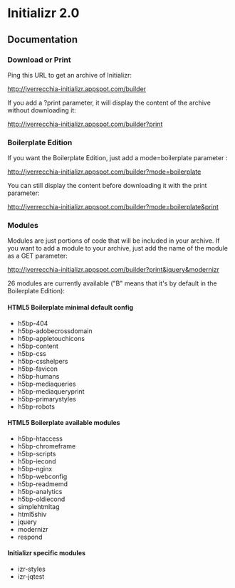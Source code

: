 # Initializr 2.0 

## Documentation

### Download or Print

Ping this URL to get an archive of Initializr:

http://jverrecchia-initializr.appspot.com/builder

If you add a ?print parameter, it will display the content of the archive without downloading it:

http://jverrecchia-initializr.appspot.com/builder?print

### Boilerplate Edition

If you want the Boilerplate Edition, just add a mode=boilerplate parameter :

http://jverrecchia-initializr.appspot.com/builder?mode=boilerplate

You can still display the content before downloading it with the print parameter:

http://jverrecchia-initializr.appspot.com/builder?mode=boilerplate&print

### Modules

Modules are just portions of code that will be included in your archive. If you want
to add a module to your archive, just add the name of the module as a GET parameter:

http://jverrecchia-initializr.appspot.com/builder?print&jquery&modernizr

26 modules are currently available ("B" means that it's by default in the Boilerplate Edition):

#### HTML5 Boilerplate minimal default config

<ul>
<li>h5bp-404</li>
<li>h5bp-adobecrossdomain</li>
<li>h5bp-appletouchicons</li>
<li>h5bp-content</li>
<li>h5bp-css</li>
<li>h5bp-csshelpers</li>
<li>h5bp-favicon</li>
<li>h5bp-humans</li>
<li>h5bp-mediaqueries</li>
<li>h5bp-mediaqueryprint</li>
<li>h5bp-primarystyles</li>
<li>h5bp-robots</li>
</ul>

#### HTML5 Boilerplate available modules

<ul>
<li>h5bp-htaccess</li>
<li>h5bp-chromeframe</li>
<li>h5bp-scripts</li>
<li>h5bp-iecond</li>
<li>h5bp-nginx</li>
<li>h5bp-webconfig</li>
<li>h5bp-readmemd</li>
<li>h5bp-analytics</li>
<li>h5bp-oldiecond</li>
<li>   simplehtmltag</li>
<li>   html5shiv</li>
<li>   jquery</li>
<li>   modernizr</li>
<li>   respond</li>
</ul>

#### Initializr specific modules

<ul>
<li>izr-styles</li>
<li>izr-jqtest</li>
</ul>